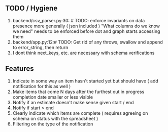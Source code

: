 ## TODO / Hygiene

1. backend/csv_parser.py:30:        # TODO: enforce invariants on data presence more generally ( json included )
"What columns do we know we need" needs to be enforced before dot and graph starts accessing them
2. backend/app.py:12:# TODO: Get rid of any throws, swallow and append to error_string, then return 
3. I dont think next_keys, etc. are necessary with schema verifications

## Features

1. Indicate in some way an item hasn't started yet but should have ( add notification for this as well )
2. Make items that come N days after the furthest out in progress completion date smaller or less visible
3. Notify if an estimate doesn't make sense given start / end
4. Notify if start > end
5. Clearly indicate which items are complete ( requires agreeing on schema on status with the spreadsheet )
6. Filtering on the type of the notification
